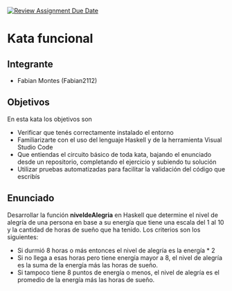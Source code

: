 [![Review Assignment Due Date](https://classroom.github.com/assets/deadline-readme-button-24ddc0f5d75046c5622901739e7c5dd533143b0c8e959d652212380cedb1ea36.svg)](https://classroom.github.com/a/F5OSqQRg)
# Kata funcional

## Integrante

- Fabian Montes (Fabian2112)

## Objetivos

En esta kata los objetivos son

- Verificar que tenés correctamente instalado el entorno
- Familiarizarte con el uso del lenguaje Haskell y de la herramienta Visual Studio Code
- Que entiendas el circuito básico de toda kata, bajando el enunciado desde un repositorio, completando el ejercicio y subiendo tu solución
- Utilizar pruebas automatizadas para facilitar la validación del código que escribís


## Enunciado 
Desarrollar la función **niveldeAlegria** en Haskell que determine el nivel de alegría de una persona en base a su energía que tiene una escala del 1 al 10 y la cantidad de horas de sueño que ha tenido. Los criterios son los siguientes:

- Si durmió 8 horas o más entonces el nivel de alegría es la energía * 2
- Si no llega a esas horas pero tiene energía mayor a 8, el nivel de alegría es la suma de la energía más las horas de sueño.
- Si tampoco tiene 8 puntos de energía o menos, el nivel de alegría es el promedio de la energía más las horas de sueño.